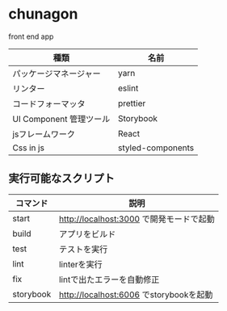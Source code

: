# chunagon

front end app

| 種類                    | 名前              |
| ----------------------- | ----------------- |
| パッケージマネージャー  | yarn              |
| リンター                | eslint            |
| コードフォーマッタ      | prettier          |
| UI Component 管理ツール | Storybook         |
| jsフレームワーク        | React             |
| Css in js               | styled-components |

## 実行可能なスクリプト

| コマンド  | 説明                                       |
| --------- | ------------------------------------------ |
| start     | <http://localhost:3000> で開発モードで起動 |
| build     | アプリをビルド                             |
| test      | テストを実行                               |
| lint      | linterを実行                               |
| fix       | lintで出たエラーを自動修正                 |
| storybook | <http://localhost:6006> でstorybookを起動  |
